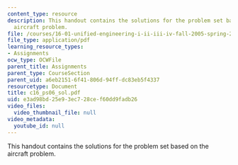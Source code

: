 ```yaml
---
content_type: resource
description: This handout contains the solutions for the problem set based on the
  aircraft problem.
file: /courses/16-01-unified-engineering-i-ii-iii-iv-fall-2005-spring-2006/e3ad98bd25e93ec728cef60dd9fadb26_c16_ps06_sol.pdf
file_type: application/pdf
learning_resource_types:
- Assignments
ocw_type: OCWFile
parent_title: Assignments
parent_type: CourseSection
parent_uid: a6eb2151-6f41-806d-94ff-dc83eb5f4337
resourcetype: Document
title: c16_ps06_sol.pdf
uid: e3ad98bd-25e9-3ec7-28ce-f60dd9fadb26
video_files:
  video_thumbnail_file: null
video_metadata:
  youtube_id: null
---
```

This handout contains the solutions for the problem set based on the aircraft problem.

